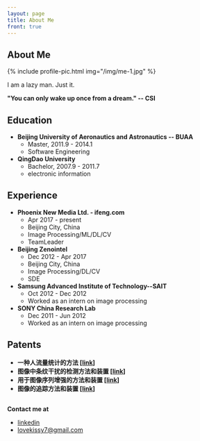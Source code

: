 ```yaml
---
layout: page
title: About Me
front: true
---
```


## About Me

{%
    include profile-pic.html
    img="/img/me-1.jpg"
%}

I am a lazy man. Just it.

<b>"You can only wake up once from a dream." -- CSI</b>

## Education

* **Beijing University of Aeronautics and Astronautics -- BUAA**
    * Master, 2011.9 - 2014.1
    * Software Engineering
* **QingDao University**
    * Bachelor, 2007.9 - 2011.7
    * electronic information

## Experience

* **Phoenix New Media Ltd. - ifeng.com**
    * Apr 2017 - present
    * Beijing City, China
    * Image Processing/ML/DL/CV
    * TeamLeader
* **Beijing Zenointel**
    * Dec 2012 - Apr 2017
    * Beijing City, China
    * Image Processing/DL/CV
    * SDE
* **Samsung Advanced Institute of Technology--SAIT**
    * Oct 2012 - Dec 2012
    * Worked as an intern on image processing
* **SONY China Research Lab**
    * Dec 2011 - Jun 2012
    * Worked as an intern on image processing

## Patents

* **一种人流量统计的方法 [[link](http://www.soopat.com/Patent/201610689649)]**
* **图像中条纹干扰的检测方法和装置 [[link](http://www.soopat.com/Patent/201310432482)]**
* **用于图像序列增强的方法和装置 [[link](http://www.soopat.com/Patent/201310432571)]**
* **图像的追踪方法和装置 [[link](http://www.soopat.com/Patent/201410857059)]**


## 
**Contact me at**
   * [linkedin](https://www.linkedin.com/in/kang-zhou-83908848/)
   * lovekissy7@gmail.com
